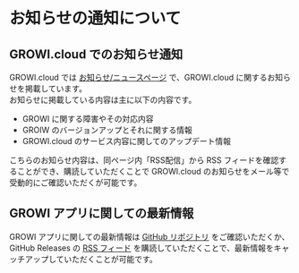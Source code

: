 # お知らせの通知について

## GROWI.cloud でのお知らせ通知

GROWI.cloud では [お知らせ/ニュースページ](https://growi.cloud/v2/news) で、GROWI.cloud に関するお知らせを掲載しています。  
お知らせに掲載している内容は主に以下の内容です。  

- GROWI に関する障害やその対応内容
- GROIW のバージョンアップとそれに関する情報
- GROWI.cloud のサービス内容に関してのアップデート情報

<!-- textlint-disable weseek/ja-no-redundant-expression -->
こちらのお知らせ内容は、同ページ内「RSS配信」から RSS フィードを確認することができ、購読していただくことで GROWI.cloud のお知らせをメール等で受動的にご確認いただくが可能です。  
<!-- textlint-enable weseek/ja-no-redundant-expression -->

## GROWI アプリに関しての最新情報

GROWI アプリに関しての最新情報は [GitHub リポジトリ](https://github.com/weseek/growi/) をご確認いただくか、GitHub Releases の [RSS フィード](https://github.com/weseek/growi/releases.atom) を購読していただくことで、最新情報をキャッチアップしていただくことが可能です。
